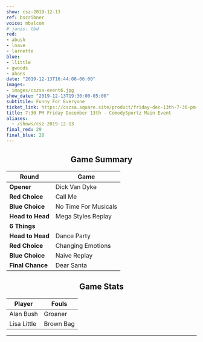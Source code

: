 ```yaml
---
show: csz-2019-12-13
ref: bscribner
voice: mbalcom
# janis: tbd
red:
- abush
- lnave
- larnette
blue:
- llittle
- gwoods
- ahons
date: "2019-12-13T16:44:08-06:00"
images:
- images/cszsa-event6.jpg
show_date: "2019-12-13T19:30:00-05:00"
subtitile: Funny For Everyone
ticket_link: https://cszsa.square.site/product/friday-dec-13th-7-30-pm-comedysportz-main-event/139?cs=true
title: 7:30 PM Friday December 13th - ComedySportz Main Event
aliases:
  - /shows/csz-2019-12-13
final_red: 29
final_blue: 28
---
```


<center>

## Game Summary

| **Round** | **Game** |
|--------------|------|
| **Opener**       |Dick Van Dyke|
| **Red Choice**   |Call Me|
| **Blue Choice**  |No Time For Musicals|
| **Head to Head** |Mega Styles Replay|
| **6 Things**     | |
| **Head to Head** |Dance Party|
| **Red Choice**   |Changing Emotions|
| **Blue Choice**  |Naive Replay|
| **Final Chance** |Dear Santa|

## Game Stats

| **Player** | **Fouls** |
|--------|-------|
|Alan Bush|Groaner|
|Lisa Little   |Brown Bag   |

</center>

---
